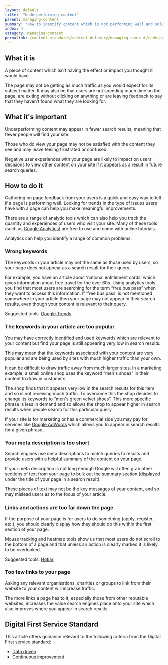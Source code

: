 ```yaml
---
layout: default
title:  "Underperforming content"
parent: managing-content
summary: "How to identify content which is not performing well and solutions to common problems."
index: 4
category: managing-content
permalink: /content-standards/content-delivery/managing-content/underperforming-content/
---
```


## What it is
A piece of content which isn’t having the effect or impact you thought it would have.

The page may not be getting as much traffic as you would expect for its subject matter. It may also be that users are not spending much time on the page, are exiting without clicking on anything or are leaving feedback to say that they haven’t found what they are looking for.

## What it's important
Underperforming content may appear in fewer search results, meaning that fewer people will find your site.

Those who do view your page may not be satisfied with the content they see and may leave feeling frustrated or confused.

Negative user experiences with your page are likely to impact on users’ decisions to view other content on your site if it appears as a result in future search queries.

## How to do it
Gathering on page feedback from your users is a quick and easy way to tell if a page is performing well. Looking for trends in the type of issues users have with a page can help you make meaningful improvements.

There are a range of analytic tools which can also help you track the quantity and experiences of users who visit your site. Many of these tools (such as [Google Analytics](https://www.google.co.uk/analytics/#?modal_active=none)) are free to use and come with online tutorials.

Analytics can help you identify a range of common problems:

### Wrong keywords
The keywords in your article may not the same as those used by users, so your page does not appear as a search result for their query.

For example, you have an article about ‘national entitlement cards’ which gives information about free travel for the over 60s. Using analytics tools you find that most users are searching for the term “free bus pass” when they want to access this information. If ‘free bus pass’ is not mentioned somewhere in your article then your page may not appear in their search results, even though your content is relevant to their query.

Suggested tools: [Google Trends](https://trends.google.com/trends/)

### The keywords in your article are too popular
You may have correctly identified and used keywords which are relevant to your content but find your page is still appearing very low in search results.

This may mean that the keywords associated with your content are very popular and are being used by sites with much higher traffic than your own.

It can be difficult to draw traffic away from much larger sites. In a marketing example, a small online shop uses the keyword “men's shoes” in their content to draw in customers.

The shop finds that it appears very low in the search results for this item and so is not receiving much traffic. To overcome this the shop decides to change its keywords to “men's green velvet shoes”. This more specific phrase is less in demand and so allows the shop to appear higher in search results when people search for this particular query.

If your site is for marketing or has a commercial side you may pay for services like [Google AdWords](https://adwords.google.com/intl/en_uk/home/) which allows you to appear in search results for a given phrase.

### Your meta description is too short
Search engines use meta descriptions to match queries to results and provide users with a helpful summary of the content on your page.

If your meta description is not long enough Google will often grab other sections of text from your page to bulk out the summary section (displayed under the title of your page in a search result).

These pieces of text may not be the key messages of your content, and so may mislead users as to the focus of your article.

### Links and actions are too far down the page
If the purpose of your page is for users to do something (apply, register, etc.), you should clearly display how they should do this within the first section of your page.

Mouse tracking and heatmap tools show us that most users do not scroll to the bottom of a page and that unless an action is clearly marked it is likely to be overlooked.

Suggested tools: [Hotjar](https://www.hotjar.com/)

### Too few links to your page
Asking any relevant organisations, charities or groups to link from their website to your content will increase traffic.

The more links a page has to it, especially those from other reputable websites, increases the value search engines place onto your site which also improves where you appear in search results.

## Digital First Service Standard
This article offers guidance relevant to the following criteria from the Digital First service standard:
* [Data driven](/criterion/data-driven)
* [Continuous improvement](/criterion/continuous-improvement)
